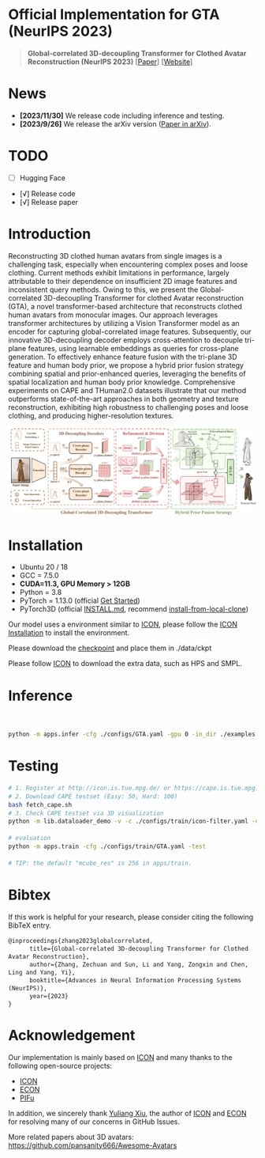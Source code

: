 
# Official Implementation for GTA (NeurIPS 2023)
> **Global-correlated 3D-decoupling Transformer for Clothed Avatar Reconstruction (NeurIPS 2023)** [[Paper](https://arxiv.org/abs/2309.13524)] [[Website](https://river-zhang.github.io/GTA-projectpage/)]

# News 
- **[2023/11/30]** We release code including inference and testing.
- **[2023/9/26]** We release the arXiv version ([Paper in arXiv](https://arxiv.org/abs/2309.13524)).

# TODO

- [ ] Hugging Face
- [√] Release code
- [√] Release paper


# Introduction
Reconstructing 3D clothed human avatars from single images is a challenging task, especially when encountering complex poses and loose clothing. Current methods exhibit limitations in performance, largely attributable to their dependence on insufficient 2D image features and inconsistent query methods. Owing to this, we present the Global-correlated 3D-decoupling Transformer for clothed Avatar reconstruction (GTA), a novel transformer-based architecture that reconstructs clothed human avatars from monocular images. Our approach leverages transformer architectures by utilizing a Vision Transformer model as an encoder for capturing global-correlated image features. Subsequently, our innovative 3D-decoupling decoder employs cross-attention to decouple tri-plane features, using learnable embeddings as queries for cross-plane generation. To effectively enhance feature fusion with the tri-plane 3D feature and human body prior, we propose a hybrid prior fusion strategy combining spatial and prior-enhanced queries, leveraging the benefits of spatial localization and human body prior knowledge. Comprehensive experiments on CAPE and THuman2.0 datasets illustrate that our method outperforms state-of-the-art approaches in both geometry and texture reconstruction, exhibiting high robustness to challenging poses and loose clothing, and producing higher-resolution textures.

![framework](docs/src/model-structure_small.jpg)


# Installation

- Ubuntu 20 / 18
- GCC = 7.5.0
- **CUDA=11.3, GPU Memory > 12GB**
- Python = 3.8
- PyTorch = 1.13.0 (official [Get Started](https://pytorch.org/get-started/locally/))
- PyTorch3D (official [INSTALL.md](https://github.com/facebookresearch/pytorch3d/blob/main/INSTALL.md), recommend [install-from-local-clone](https://github.com/facebookresearch/pytorch3d/blob/main/INSTALL.md#2-install-from-a-local-clone))

Our model uses a environment similar to [ICON](https://github.com/YuliangXiu/ICON), please follow the [ICON Installation](https://github.com/YuliangXiu/ICON/blob/master/docs/installation.md) to install the environment.

Please download the [checkpoint](https://drive.google.com/file/d/1zgpW8A0-sc24o-e24RphO-h9qxo-DRth/view?usp=sharing) and place them in ./data/ckpt

Please follow [ICON](https://github.com/YuliangXiu/ICON/blob/master/docs/installation.md) to download the extra data, such as HPS and SMPL.

# Inference


```bash


python -m apps.infer -cfg ./configs/GTA.yaml -gpu 0 -in_dir ./examples -out_dir ./results -loop_smpl 100 -loop_cloth 200 -hps_type pixie

```



# Testing

```bash
# 1. Register at http://icon.is.tue.mpg.de/ or https://cape.is.tue.mpg.de/
# 2. Download CAPE testset (Easy: 50, Hard: 100)
bash fetch_cape.sh 
# 3. Check CAPE testset via 3D visualization
python -m lib.dataloader_demo -v -c ./configs/train/icon-filter.yaml -d cape

# evaluation
python -m apps.train -cfg ./configs/train/GTA.yaml -test

# TIP: the default "mcube_res" is 256 in apps/train.
```


# Bibtex
If this work is helpful for your research, please consider citing the following BibTeX entry.

```
@inproceedings{zhang2023globalcorrelated,
      title={Global-correlated 3D-decoupling Transformer for Clothed Avatar Reconstruction}, 
      author={Zhang, Zechuan and Sun, Li and Yang, Zongxin and Chen, Ling and Yang, Yi},
      booktitle={Advances in Neural Information Processing Systems (NeurIPS)},
      year={2023}
}
```

# Acknowledgement 
Our implementation is mainly based on [ICON](https://github.com/YuliangXiu/ICON) and many thanks to the following open-source projects:
* [ICON](https://github.com/YuliangXiu/ICON)
* [ECON](https://github.com/YuliangXiu/ECON)
* [PIFu](https://github.com/shunsukesaito/PIFu)

In addition, we sincerely thank [Yuliang Xiu](https://github.com/YuliangXiu), the author of [ICON](https://github.com/YuliangXiu/ICON) and [ECON](https://github.com/YuliangXiu/ECON) for resolving many of our concerns in GitHub Issues.

More related papers about 3D avatars: https://github.com/pansanity666/Awesome-Avatars
